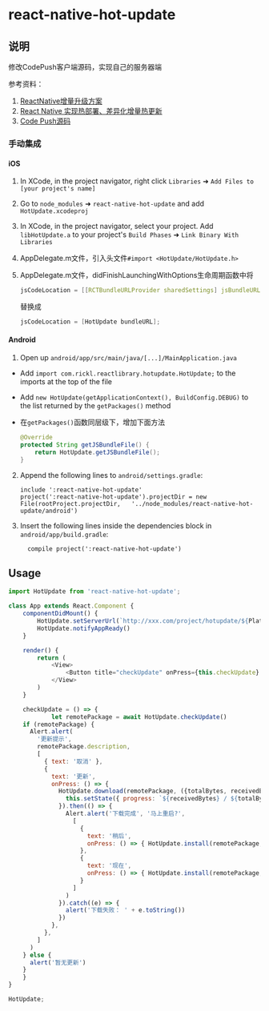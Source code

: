 # react-native-hot-update

## 说明
修改CodePush客户端源码，实现自己的服务器端

参考资料：
1. [ReactNative增量升级方案](https://github.com/cnsnake11/blog/blob/master/ReactNative开发指导/ReactNative增量升级方案.md)
2. [React Native 实现热部署、差异化增量热更新](https://blog.csdn.net/csdn_aiyang/article/details/78328000)
3. [Code Push源码](https://github.com/microsoft/react-native-code-push)

### 手动集成

#### iOS

1. In XCode, in the project navigator, right click `Libraries` ➜ `Add Files to [your project's name]`
2. Go to `node_modules` ➜ `react-native-hot-update` and add `HotUpdate.xcodeproj`
3. In XCode, in the project navigator, select your project. Add `libHotUpdate.a` to your project's `Build Phases` ➜ `Link Binary With Libraries`
4. AppDelegate.m文件，引入头文件`#import <HotUpdate/HotUpdate.h>`
5. AppDelegate.m文件，didFinishLaunchingWithOptions生命周期函数中将
	```c
	jsCodeLocation = [[RCTBundleURLProvider sharedSettings] jsBundleURLForBundleRoot:@"index" fallbackResource:nil];
	```
	替换成

	```c
	jsCodeLocation = [HotUpdate bundleURL];
	```

#### Android

1. Open up `android/app/src/main/java/[...]/MainApplication.java`
  - Add `import com.rickl.reactlibrary.hotupdate.HotUpdate;` to the imports at the top of the file
  - Add `new HotUpdate(getApplicationContext(), BuildConfig.DEBUG)` to the list returned by the `getPackages()` method
	
   - 在`getPackages()`函数同层级下，增加下面方法
		```java
		@Override
		protected String getJSBundleFile() {
			return HotUpdate.getJSBundleFile();
		}
		```
2. Append the following lines to `android/settings.gradle`:
  	```
  	include ':react-native-hot-update'
  	project(':react-native-hot-update').projectDir = new File(rootProject.projectDir, 	'../node_modules/react-native-hot-update/android')
  	```
3. Insert the following lines inside the dependencies block in `android/app/build.gradle`:
  	```
      compile project(':react-native-hot-update')
  	```


## Usage
```javascript
import HotUpdate from 'react-native-hot-update';

class App extends React.Component {
	componentDidMount() {
		HotUpdate.setServerUrl(`http://xxx.com/project/hotupdate/${Platform.OS}`)
		HotUpdate.notifyAppReady()
	}

	render() {
		return (
			<View>
				<Button title="checkUpdate" onPress={this.checkUpdate} />
			</View>
		)
	}

	checkUpdate = () => {
		    let remotePackage = await HotUpdate.checkUpdate()
    if (remotePackage) {
      Alert.alert(
        '更新提示',
        remotePackage.description,
        [
          { text: '取消' },
          { 
            text: '更新', 
            onPress: () => {
              HotUpdate.download(remotePackage, ({totalBytes, receivedBytes}) => {
                this.setState({ progress: `${receivedBytes} / ${totalBytes}` })
              }).then(() => {
                Alert.alert('下载完成', '马上重启?',
                  [
                    { 
                      text: '稍后',
                      onPress: () => { HotUpdate.install(remotePackage, HotUpdate.InstallMode.ON_NEXT_RESUME) }
                    },
                    {
                      text: '现在',
                      onPress: () => { HotUpdate.install(remotePackage, HotUpdate.InstallMode.IMMEDIATE) }
                    }
                  ]
                )
              }).catch((e) => {
                alert('下载失败： ' + e.toString())
              })
            },
          },
        ]
      )
    } else {
      alert('暂无更新')
    }
	}
}

HotUpdate;
```
